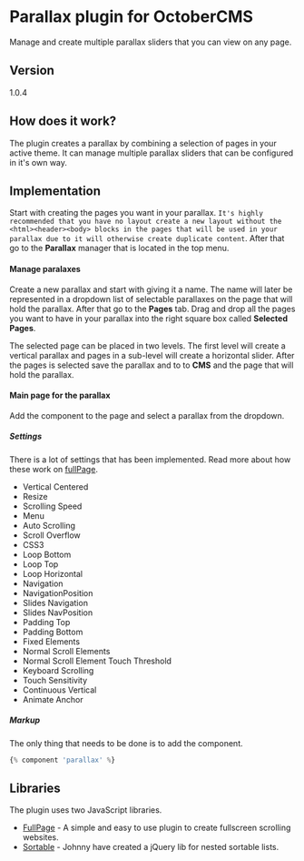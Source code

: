 Parallax plugin for OctoberCMS
=========

Manage and create multiple parallax sliders that you can view on any page.

Version
----

1.0.4

## How does it work?

The plugin creates a parallax by combining a selection of pages in your active theme. It can manage multiple parallax sliders that can be configured in it's own way.

## Implementation
Start with creating the pages you want in your parallax. `It's highly recommended that you have no layout create a new layout without the <html><header><body> blocks in the pages that will be used in your parallax due to it will otherwise create duplicate content`. After that go to the **Parallax** manager that is located in the top menu.

#### Manage paralaxes

Create a new parallax and start with giving it a name. The name will later be represented in a dropdown list of selectable parallaxes on the page that will hold the parallax. After that go to the **Pages** tab. Drag and drop all the pages you want to have in your parallax into the right square box called **Selected Pages**.

The selected page can be placed in two levels. The first level will create a vertical parallax and pages in a sub-level will create a horizontal slider. After the pages is selected save the parallax and to to **CMS** and the page that will hold the parallax.

#### Main page for the parallax

Add the component to the page and select a parallax from the dropdown.

##### Settings
There is a lot of settings that has been implemented. Read more about how these work on [fullPage].

* Vertical Centered
* Resize
* Scrolling Speed
* Menu
* Auto Scrolling
* Scroll Overflow
* CSS3
* Loop Bottom
* Loop Top
* Loop Horizontal
* Navigation
* NavigationPosition
* Slides Navigation
* Slides NavPosition
* Padding Top
* Padding Bottom
* Fixed Elements
* Normal Scroll Elements
* Normal Scroll Element Touch Threshold
* Keyboard Scrolling
* Touch Sensitivity
* Continuous Vertical
* Animate Anchor

##### Markup

The only thing that needs to be done is to add the component.

```php
{% component 'parallax' %}
```

Libraries
-----------

The plugin uses two JavaScript libraries.

* [FullPage] - A simple and easy to use plugin to create fullscreen scrolling websites.
* [Sortable] - Johnny have created a jQuery lib for nested sortable lists.

[fullPage]:https://github.com/alvarotrigo/fullPage.js
[sortable]:http://johnny.github.io/jquery-sortable/
